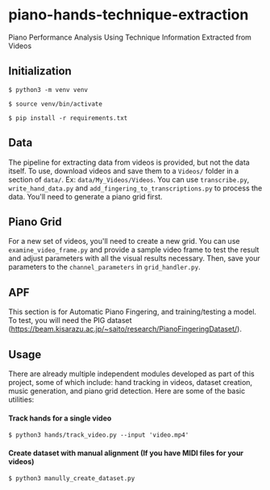 # piano-hands-technique-extraction
Piano Performance Analysis Using Technique Information Extracted from Videos

## Initialization
`$ python3 -m venv venv`

`$ source venv/bin/activate`

`$ pip install -r requirements.txt`

## Data
The pipeline for extracting data from videos is provided, but not the data itself. To use, download videos and save them to a `Videos/` folder in a section of `data/`. Ex: `data/My_Videos/Videos`. You can use `transcribe.py`, `write_hand_data.py` and `add_fingering_to_transcriptions.py` to process the data. You'll need to generate a piano grid first.

## Piano Grid
For a new set of videos, you'll need to create a new grid. You can use `examine_video_frame.py` and provide a sample video frame to test the result and adjust parameters with all the visual results necessary. Then, save your parameters to the `channel_parameters` in `grid_handler.py`.

## APF
This section is for Automatic Piano Fingering, and training/testing a model. To test, you will need the PIG dataset (https://beam.kisarazu.ac.jp/~saito/research/PianoFingeringDataset/).

## Usage
There are already multiple independent modules developed as part of this project, some of which include: hand tracking in videos, dataset creation, music generation, and piano grid detection. Here are some of the basic utilities:

#### Track hands for a single video
`$ python3 hands/track_video.py --input 'video.mp4'`

#### Create dataset with manual alignment (If you have MIDI files for your videos)
`$ python3 manully_create_dataset.py`
